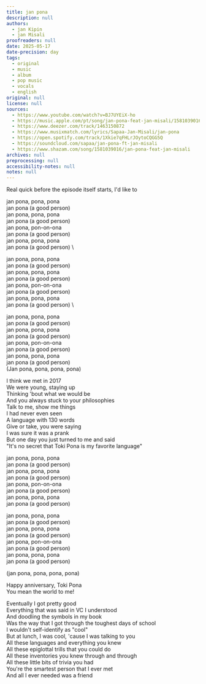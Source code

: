 ```yaml
---
title: jan pona
description: null
authors:
  - jan Kipin
  - jan Misali
proofreaders: null
date: 2025-05-17
date-precision: day
tags:
  - original
  - music
  - album
  - pop music
  - vocals
  - english
original: null
license: null
sources:
  - https://www.youtube.com/watch?v=BJ7UYEiX-ho
  - https://music.apple.com/pt/song/jan-pona-feat-jan-misali/1581039016
  - https://www.deezer.com/track/1463150872
  - https://www.musixmatch.com/lyrics/Sapaa-Jan-Misali/jan-pona
  - https://open.spotify.com/track/1Xkie7qFHLrJOytoCQGG5Q
  - https://soundcloud.com/sapaa/jan-pona-ft-jan-misali
  - https://www.shazam.com/song/1581039016/jan-pona-feat-jan-misali
archives: null
preprocessing: null
accessibility-notes: null
notes: null
---
```


Real quick before the episode itself starts, I'd like to

jan pona, pona, pona  \
jan pona (a good person)  \
jan pona, pona, pona  \
jan pona (a good person)  \
jan pona, pon-on-ona  \
jan pona (a good person)  \
jan pona, pona, pona  \
jan pona (a good person)  \

jan pona, pona, pona  \
jan pona (a good person)  \
jan pona, pona, pona  \
jan pona (a good person)  \
jan pona, pon-on-ona  \
jan pona (a good person)  \
jan pona, pona, pona  \
jan pona (a good person)  \

jan pona, pona, pona  \
jan pona (a good person)  \
jan pona, pona, pona  \
jan pona (a good person)  \
jan pona, pon-on-ona  \
jan pona (a good person)  \
jan pona, pona, pona  \
jan pona (a good person)  \
(Jan pona, pona, pona, pona)

I think we met in 2017  \
We were young, staying up  \
Thinking 'bout what we would be  \
And you always stuck to your philosophies  \
Talk to me, show me things  \
I had never even seen  \
A language with 130 words  \
Give or take, you were saying  \
I was sure it was a prank  \
But one day you just turned to mе and said  \
"It's no secret that Toki Pona is my favorite languagе"

jan pona, pona, pona  \
jan pona (a good person)  \
jan pona, pona, pona  \
jan pona (a good person)  \
jan pona, pon-on-ona  \
jan pona (a good person)  \
jan pona, pona, pona  \
jan pona (a good person)

jan pona, pona, pona  \
jan pona (a good person)  \
jan pona, pona, pona  \
jan pona (a good person)  \
jan pona, pon-on-ona  \
jan pona (a good person)  \
jan pona, pona, pona  \
jan pona (a good person)

(jan pona, pona, pona, pona)

Happy anniversary, Toki Pona  \
You mean the world to me!

Eventually I got pretty good  \
Everything that was said in VC I understood  \
And doodling the symbols in my book  \
Was the way that I got through the toughest days of school  \
I wouldn't self-identify as "cool"  \
But at lunch, I was cool, 'cause I was talking to you  \
All these languages and everything you knew  \
All these epiglottal trills that you could do  \
All these inventories you knew through and through  \
All these little bits of trivia you had  \
You're the smartest person that I ever met  \
And all I ever needed was a friend
